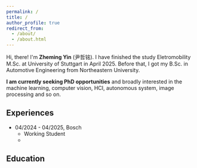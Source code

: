 ```yaml
---
permalink: /
title: /
author_profile: true
redirect_from: 
  - /about/
  - /about.html
---
```


Hi, there! I'm **Zheming Yin** (尹哲铭). I have finished the study Eletromobility M.Sc. at University of Stuttgart in April 2025. Before that, I got my B.Sc. in Automotive Engineering from Northeastern University.

**I am currently seeking PhD opportunities** and broadly interested in the machine learning, computer vision, HCI, autonomous system, image processing and so on.

## Experiences
- 04/2024 - 04/2025, Bosch
	- Working Student
	- 




## Education
